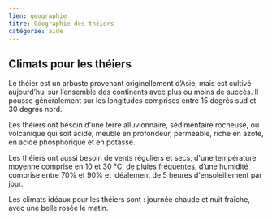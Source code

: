 ```yaml
---
lien: geographie
titre: Géographie des théiers
catégorie: aide
---
```


## Climats pour les théiers

Le théier est un arbuste provenant originellement d’Asie, mais est cultivé aujourd’hui sur l’ensemble des continents avec plus ou moins de succès. Il pousse généralement sur les longitudes comprises entre 15 degrés sud et 30 degrés nord.

Les théiers ont besoin d'une terre alluvionnaire, sédimentaire rocheuse, ou volcanique qui soit acide, meuble en profondeur, perméable, riche en azote, en acide phosphorique et en potasse.

Les théiers ont aussi besoin de vents réguliers et secs, d'une température moyenne comprise en 10 et 30 °C, de pluies fréquentes, d’une humidité comprise entre 70% et 90% et idéalement de 5 heures d'ensoleillement par jour.  

Les climats idéaux pour les théiers sont : journée chaude et nuit fraîche, avec une belle rosée le matin. 	
